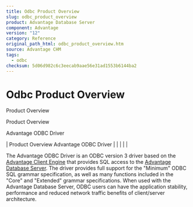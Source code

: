 ```yaml
---
title: Odbc Product Overview
slug: odbc_product_overview
product: Advantage Database Server
component: Advantage
version: "12"
category: Reference
original_path_html: odbc_product_overview.htm
source: Advantage CHM
tags:
  - odbc
checksum: 5d06d982c6c3eecab9aae56e31ad1553b6144ba2
---
```


# Odbc Product Overview

Product Overview

Product Overview

Advantage ODBC Driver

| Product Overview  Advantage ODBC Driver |  |  |  |  |

The Advantage ODBC Driver is an ODBC version 3 driver based on the [Advantage Client Engine](odbc_advantage_client_engine.md) that provides SQL access to the [Advantage Database Server](master_advantage_database_server.md). The driver provides full support for the "Minimum" ODBC SQL grammar specification, as well as many functions included in the "Core" and "Extended" grammar specifications. When used with the Advantage Database Server, ODBC users can have the application stability, performance and reduced network traffic benefits of client/server architecture.
